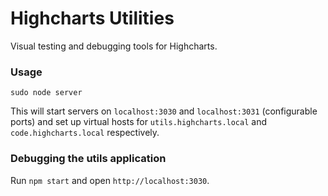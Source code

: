 # Highcharts Utilities

Visual testing and debugging tools for Highcharts.

### Usage
`sudo node server`

This will start servers on `localhost:3030` and `localhost:3031` (configurable
ports) and set up virtual hosts for `utils.highcharts.local` and
`code.highcharts.local` respectively.

### Debugging the utils application
Run `npm start` and open `http://localhost:3030`.